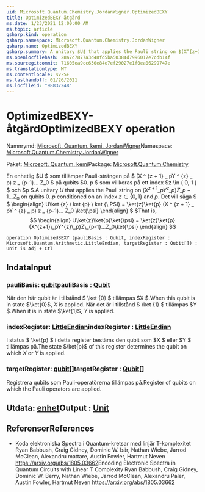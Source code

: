 ```yaml
---
uid: Microsoft.Quantum.Chemistry.JordanWigner.OptimizedBEXY
title: OptimizedBEXY-åtgärd
ms.date: 1/23/2021 12:00:00 AM
ms.topic: article
qsharp.kind: operation
qsharp.namespace: Microsoft.Quantum.Chemistry.JordanWigner
qsharp.name: OptimizedBEXY
qsharp.summary: A unitary $U$ that applies the Pauli string on $(X^{z+1}\_pY^{z}\_p)Z\_{p-1}...Z_0$ on qubits $0..p$ conditioned on an index $z\in\{0,1\}$ and $p$. That is, $$ \begin{align} U\ket{z}\ket{p}\ket{\psi} = \ket{z}\ket{p}(X^{z+1}\_pY^{z}\_p)Z\_{p-1}...Z_0\ket{\psi} \end{align} $$
ms.openlocfilehash: 28a7c7877a3d48fd5ba50384d7996017e7cdb14f
ms.sourcegitcommit: 71605ea9cc630e84e7ef29027e1f0ea06299747e
ms.translationtype: MT
ms.contentlocale: sv-SE
ms.lasthandoff: 01/26/2021
ms.locfileid: "98837248"
---
```

# <a name="optimizedbexy-operation"></a><span data-ttu-id="9c36c-102">OptimizedBEXY-åtgärd</span><span class="sxs-lookup"><span data-stu-id="9c36c-102">OptimizedBEXY operation</span></span>

<span data-ttu-id="9c36c-103">Namnrymd: [Microsoft. Quantum. kemi. JordanWigner](xref:Microsoft.Quantum.Chemistry.JordanWigner)</span><span class="sxs-lookup"><span data-stu-id="9c36c-103">Namespace: [Microsoft.Quantum.Chemistry.JordanWigner](xref:Microsoft.Quantum.Chemistry.JordanWigner)</span></span>

<span data-ttu-id="9c36c-104">Paket: [Microsoft. Quantum. kemi](https://nuget.org/packages/Microsoft.Quantum.Chemistry)</span><span class="sxs-lookup"><span data-stu-id="9c36c-104">Package: [Microsoft.Quantum.Chemistry](https://nuget.org/packages/Microsoft.Quantum.Chemistry)</span></span>


<span data-ttu-id="9c36c-105">En enhetlig $U $ som tillämpar Pauli-strängen på $ (X ^ {z + 1} \_ pY ^ {z} \_ p) z \_ {p-1}... Z_0 $ på qubits $0. p $ som villkoras på ett index $z \in \{ 0, 1 \} $ och $p $.</span><span class="sxs-lookup"><span data-stu-id="9c36c-105">A unitary $U$ that applies the Pauli string on $(X^{z+1}\_pY^{z}\_p)Z\_{p-1}...Z_0$ on qubits $0..p$ conditioned on an index $z\in\{0,1\}$ and $p$.</span></span> <span data-ttu-id="9c36c-106">Det vill säga $ $ \begin{align} U\ket {z} \ ket {p} \ ket {\ PSI} = \ket{z}\ket{p} (X ^ {z + 1} \_ pY ^ {z} \_ p) z \_ {p-1}... Z_0 \ket{\psi} \end{align} $ $</span><span class="sxs-lookup"><span data-stu-id="9c36c-106">That is, $$ \begin{align} U\ket{z}\ket{p}\ket{\psi} = \ket{z}\ket{p}(X^{z+1}\_pY^{z}\_p)Z\_{p-1}...Z_0\ket{\psi} \end{align} $$</span></span>

```qsharp
operation OptimizedBEXY (pauliBasis : Qubit, indexRegister : Microsoft.Quantum.Arithmetic.LittleEndian, targetRegister : Qubit[]) : Unit is Adj + Ctl
```


## <a name="input"></a><span data-ttu-id="9c36c-107">Indata</span><span class="sxs-lookup"><span data-stu-id="9c36c-107">Input</span></span>

### <a name="paulibasis--qubit"></a><span data-ttu-id="9c36c-108">pauliBasis: [qubit](xref:microsoft.quantum.lang-ref.qubit)</span><span class="sxs-lookup"><span data-stu-id="9c36c-108">pauliBasis : [Qubit](xref:microsoft.quantum.lang-ref.qubit)</span></span>

<span data-ttu-id="9c36c-109">När den här qubit är i tillstånd $ \ket {0} $ tillämpas $X $.</span><span class="sxs-lookup"><span data-stu-id="9c36c-109">When this qubit is in state $\ket{0}$, $X$ is applied.</span></span> <span data-ttu-id="9c36c-110">När det är i tillstånd $ \ket {1} $ tillämpas $Y $.</span><span class="sxs-lookup"><span data-stu-id="9c36c-110">When it is in state $\ket{1}$, $Y$ is applied.</span></span>


### <a name="indexregister--littleendian"></a><span data-ttu-id="9c36c-111">indexRegister: [LittleEndian](xref:Microsoft.Quantum.Arithmetic.LittleEndian)</span><span class="sxs-lookup"><span data-stu-id="9c36c-111">indexRegister : [LittleEndian](xref:Microsoft.Quantum.Arithmetic.LittleEndian)</span></span>

<span data-ttu-id="9c36c-112">I status $ \ket{p} $ i detta register bestäms den qubit som $X $ eller $Y $ tillämpas på.</span><span class="sxs-lookup"><span data-stu-id="9c36c-112">The state $\ket{p}$ of this register determines the qubit on which $X$ or $Y$ is applied.</span></span>


### <a name="targetregister--qubit"></a><span data-ttu-id="9c36c-113">targetRegister: [qubit](xref:microsoft.quantum.lang-ref.qubit)[]</span><span class="sxs-lookup"><span data-stu-id="9c36c-113">targetRegister : [Qubit](xref:microsoft.quantum.lang-ref.qubit)[]</span></span>

<span data-ttu-id="9c36c-114">Registrera qubits som Pauli-operatörerna tillämpas på.</span><span class="sxs-lookup"><span data-stu-id="9c36c-114">Register of qubits on which the Pauli operators are applied.</span></span>



## <a name="output--unit"></a><span data-ttu-id="9c36c-115">Utdata: [enhet](xref:microsoft.quantum.lang-ref.unit)</span><span class="sxs-lookup"><span data-stu-id="9c36c-115">Output : [Unit](xref:microsoft.quantum.lang-ref.unit)</span></span>



## <a name="references"></a><span data-ttu-id="9c36c-116">Referenser</span><span class="sxs-lookup"><span data-stu-id="9c36c-116">References</span></span>

- <span data-ttu-id="9c36c-117">Koda elektroniska Spectra i Quantum-kretsar med linjär T-komplexitet Ryan Babbush, Craig Gidney, Dominic W. bär, Nathan Wiebe, Jarrod McClean, Alexandru mattare, Austin Fowler, Hartmut Neven https://arxiv.org/abs/1805.03662</span><span class="sxs-lookup"><span data-stu-id="9c36c-117">Encoding Electronic Spectra in Quantum Circuits with Linear T Complexity Ryan Babbush, Craig Gidney, Dominic W. Berry, Nathan Wiebe, Jarrod McClean, Alexandru Paler, Austin Fowler, Hartmut Neven https://arxiv.org/abs/1805.03662</span></span>